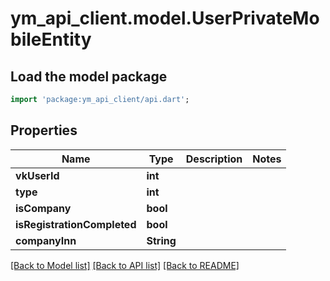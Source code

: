 # ym_api_client.model.UserPrivateMobileEntity

## Load the model package
```dart
import 'package:ym_api_client/api.dart';
```

## Properties
Name | Type | Description | Notes
------------ | ------------- | ------------- | -------------
**vkUserId** | **int** |  | 
**type** | **int** |  | 
**isCompany** | **bool** |  | 
**isRegistrationCompleted** | **bool** |  | 
**companyInn** | **String** |  | 

[[Back to Model list]](../README.md#documentation-for-models) [[Back to API list]](../README.md#documentation-for-api-endpoints) [[Back to README]](../README.md)


